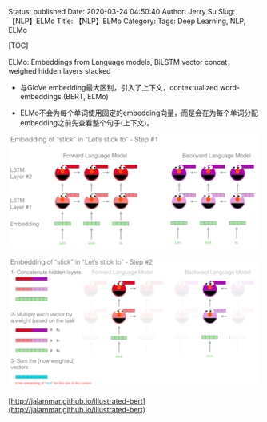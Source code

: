 Status: published
Date: 2020-03-24 04:50:40
Author: Jerry Su
Slug: 【NLP】ELMo
Title: 【NLP】ELMo
Category: 
Tags:  Deep Learning, NLP, ELMo

[TOC]

ELMo: Embeddings from Language models, BiLSTM vector concat，weighed hidden layers stacked

- 与GloVe embedding最大区别，引入了上下文，contextualized word-embeddings (BERT, ELMo)

- ELMo不会为每个单词使用固定的embedding向量，而是会在为每个单词分配embedding之前先查看整个句子(上下文)。

![elmo1](../images/ELMo/elmo1.png)

![elmo2](../images/ELMo/elmo2.png)

[http://jalammar.github.io/illustrated-bert](http://jalammar.github.io/illustrated-bert)
